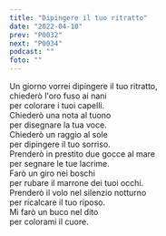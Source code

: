 ```yaml
---
title: "Dipingere il tuo ritratto"
date: "2022-04-10"
prev: "P0032"
next: "P0034"
podcast: ""
foto: ""
---
```


Un giorno vorrei dipingere il tuo ritratto,  
chiederò l'oro fuso ai nani  
per colorare i tuoi capelli.  
Chiederò una nota al tuono  
per disegnare la tua voce.  
Chiederò un raggio al sole  
per dipingere il tuo sorriso.  
Prenderò in prestito due gocce al mare  
per segnare le tue lacrime.  
Farò un giro nei boschi  
per rubare il marrone dei tuoi occhi.  
Prenderò il volo nel silenzio notturno  
per ricalcare il tuo riposo.  
Mi farò un buco nel dito  
per colorami il cuore.
